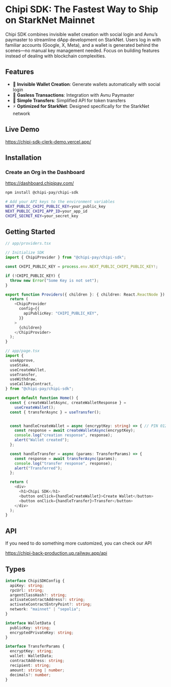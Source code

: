 # Chipi SDK: The Fastest Way to Ship on StarkNet Mainnet

Chipi SDK combines invisible wallet creation with social login and Avnu’s paymaster to streamline dApp development on StarkNet. Users log in with familiar accounts (Google, X, Meta), and a wallet is generated behind the scenes—no manual key management needed. Focus on building features instead of dealing with blockchain complexities.

## Features

- 🔐 **Invisible Wallet Creation**: Generate wallets automatically with social login
- 💸 **Gasless Transactions**: Integration with Avnu Paymaster
- 🔄 **Simple Transfers**: Simplified API for token transfers
- ⚡ **Optimized for StarkNet**: Designed specifically for the StarkNet network

## Live Demo

https://chipi-sdk-clerk-demo.vercel.app/

## Installation

### Create an Org in the Dashboard

https://dashboard.chipipay.com/

```bash
npm install @chipi-pay/chipi-sdk

# Add your API keys to the environment variables
NEXT_PUBLIC_CHIPI_PUBLIC_KEY=your_public_key
NEXT_PUBLIC_CHIPI_APP_ID=your_app_id
CHIPI_SECRET_KEY=your_secret_key
```

## Getting Started

```typescript
// app/providers.tsx

// Initialize SDK
import { ChipiProvider } from "@chipi-pay/chipi-sdk";

const CHIPI_PUBLIC_KEY = process.env.NEXT_PUBLIC_CHIPI_PUBLIC_KEY!;

if (!CHIPI_PUBLIC_KEY) {
  throw new Error("Some Key is not set");
}

export function Providers({ children }: { children: React.ReactNode }) {
  return (
    <ChipiProvider
      config={{
        apiPublicKey: "CHIPI_PUBLIC_KEY",
      }}
    >
      {children}
    </ChipiProvider>
  );
}
```

```typescript
// app/page.tsx
import {
  useApprove,
  useStake,
  useCreateWallet,
  useTransfer,
  useWithdraw,
  useCallAnyContract,
} from "@chipi-pay/chipi-sdk";

export default function Home() {
  const { createWalletAsync, createWalletResponse } =
    useCreateWallet();
  const { transferAsync } = useTransfer();


  const handleCreateWallet = async (encryptKey: string) => { // PIN 01234
    const response = await createWalletAsync(encryptKey);
    console.log("creation response", response);
    alert("Wallet created");
  };

  const handleTransfer = async (params: TransferParams) => {
    const response = await transferAsync(params);
    console.log("transfer response", response);
    alert("Transferred");
  };

  return (
    <div>
      <h1>Chipi SDK</h1>
      <button onClick={handleCreateWallet}>Create Wallet</button>
      <button onClick={handleTransfer}>Transfer</button>
    </div>
  );
}
```

## API

If you need to do something more customized, you can check our API

https://chipi-back-production.up.railway.app/api

## Types

```typescript
interface ChipiSDKConfig {
  apiKey: string;
  rpcUrl: string;
  argentClassHash?: string;
  activateContractAddress?: string;
  activateContractEntryPoint?: string;
  network: "mainnet" | "sepolia";
}

interface WalletData {
  publicKey: string;
  encryptedPrivateKey: string;
}

interface TransferParams {
  encryptKey: string;
  wallet: WalletData;
  contractAddress: string;
  recipient: string;
  amount: string | number;
  decimals?: number;
}
```
